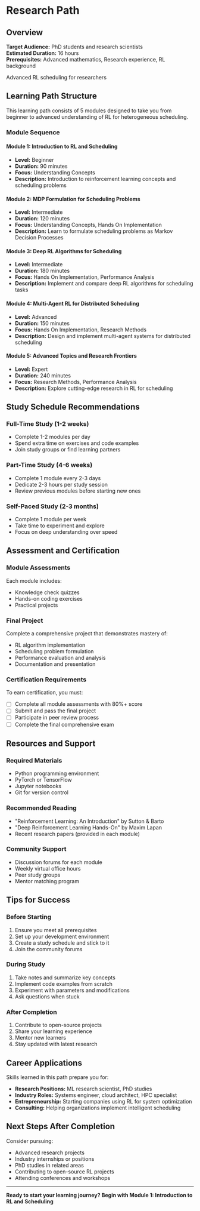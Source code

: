 # Research Path

## Overview

**Target Audience:** PhD students and research scientists  
**Estimated Duration:** 16 hours  
**Prerequisites:** Advanced mathematics, Research experience, RL background

Advanced RL scheduling for researchers

## Learning Path Structure

This learning path consists of 5 modules designed to take you from beginner to advanced understanding of RL for heterogeneous scheduling.

### Module Sequence


#### Module 1: Introduction to RL and Scheduling
- **Level:** Beginner
- **Duration:** 90 minutes
- **Focus:** Understanding Concepts
- **Description:** Introduction to reinforcement learning concepts and scheduling problems


#### Module 2: MDP Formulation for Scheduling Problems
- **Level:** Intermediate
- **Duration:** 120 minutes
- **Focus:** Understanding Concepts, Hands On Implementation
- **Description:** Learn to formulate scheduling problems as Markov Decision Processes


#### Module 3: Deep RL Algorithms for Scheduling
- **Level:** Intermediate
- **Duration:** 180 minutes
- **Focus:** Hands On Implementation, Performance Analysis
- **Description:** Implement and compare deep RL algorithms for scheduling tasks


#### Module 4: Multi-Agent RL for Distributed Scheduling
- **Level:** Advanced
- **Duration:** 150 minutes
- **Focus:** Hands On Implementation, Research Methods
- **Description:** Design and implement multi-agent systems for distributed scheduling


#### Module 5: Advanced Topics and Research Frontiers
- **Level:** Expert
- **Duration:** 240 minutes
- **Focus:** Research Methods, Performance Analysis
- **Description:** Explore cutting-edge research in RL for scheduling


## Study Schedule Recommendations

### Full-Time Study (1-2 weeks)
- Complete 1-2 modules per day
- Spend extra time on exercises and code examples
- Join study groups or find learning partners

### Part-Time Study (4-6 weeks) 
- Complete 1 module every 2-3 days
- Dedicate 2-3 hours per study session
- Review previous modules before starting new ones

### Self-Paced Study (2-3 months)
- Complete 1 module per week
- Take time to experiment and explore
- Focus on deep understanding over speed

## Assessment and Certification

### Module Assessments
Each module includes:
- Knowledge check quizzes
- Hands-on coding exercises  
- Practical projects

### Final Project
Complete a comprehensive project that demonstrates mastery of:
- RL algorithm implementation
- Scheduling problem formulation
- Performance evaluation and analysis
- Documentation and presentation

### Certification Requirements
To earn certification, you must:
- [ ] Complete all module assessments with 80%+ score
- [ ] Submit and pass the final project
- [ ] Participate in peer review process
- [ ] Complete the final comprehensive exam

## Resources and Support

### Required Materials
- Python programming environment
- PyTorch or TensorFlow
- Jupyter notebooks
- Git for version control

### Recommended Reading
- "Reinforcement Learning: An Introduction" by Sutton & Barto
- "Deep Reinforcement Learning Hands-On" by Maxim Lapan
- Recent research papers (provided in each module)

### Community Support
- Discussion forums for each module
- Weekly virtual office hours
- Peer study groups
- Mentor matching program

## Tips for Success

### Before Starting
1. Ensure you meet all prerequisites
2. Set up your development environment
3. Create a study schedule and stick to it
4. Join the community forums

### During Study
1. Take notes and summarize key concepts
2. Implement code examples from scratch
3. Experiment with parameters and modifications
4. Ask questions when stuck

### After Completion
1. Contribute to open-source projects
2. Share your learning experience
3. Mentor new learners
4. Stay updated with latest research

## Career Applications

Skills learned in this path prepare you for:
- **Research Positions:** ML research scientist, PhD studies
- **Industry Roles:** Systems engineer, cloud architect, HPC specialist
- **Entrepreneurship:** Starting companies using RL for system optimization
- **Consulting:** Helping organizations implement intelligent scheduling

## Next Steps After Completion

Consider pursuing:
- Advanced research projects
- Industry internships or positions
- PhD studies in related areas
- Contributing to open-source RL projects
- Attending conferences and workshops

---

**Ready to start your learning journey? Begin with Module 1: Introduction to RL and Scheduling**
